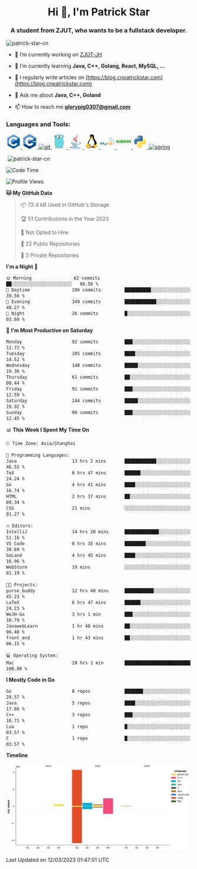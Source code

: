 <h1 align="center">Hi 👋, I'm Patrick Star</h1>
<h3 align="center">A student from ZJUT, who wants to be a fullstack developer.</h3>

<p align="left"> <img src="https://komarev.com/ghpvc/?username=patrick-star-cn&label=Profile%20views&color=0e75b6&style=flat" alt="patrick-star-cn" /> </p>

- 🔭 I’m currently working on [ZJUT-JH](https://github.com/zjutjh)

- 🌱 I’m currently learning **Java, C++, Golang, React, MySQL, ...**

- 📝 I regularly write articles on [https://blog.cnpatrickstar.com](https://blog.cnpatrickstar.com)

- 💬 Ask me about **Java, C++, Goland**

- 📫 How to reach me **glorypig0307@gmail.com**


<h3 align="left">Languages and Tools:</h3>
<p align="left"> 
  <a href="https://www.cprogramming.com/" target="_blank" rel="noreferrer"> 
    <img src="https://raw.githubusercontent.com/devicons/devicon/master/icons/c/c-original.svg" alt="c" width="40" height="40"/> 
  </a> 
  <a href="https://www.w3schools.com/cpp/" target="_blank" rel="noreferrer"> 
    <img src="https://raw.githubusercontent.com/devicons/devicon/master/icons/cplusplus/cplusplus-original.svg" alt="cplusplus" width="40" height="40"/> 
  </a> 
  <a href="https://git-scm.com/" target="_blank" rel="noreferrer"> 
    <img src="https://www.vectorlogo.zone/logos/git-scm/git-scm-icon.svg" alt="git" width="40" height="40"/> 
  </a> 
  <a href="https://golang.org" target="_blank" rel="noreferrer"> 
    <img src="https://raw.githubusercontent.com/devicons/devicon/master/icons/go/go-original.svg" alt="go" width="40" height="40"/> 
  </a> 
  <a href="https://www.java.com" target="_blank" rel="noreferrer"> 
    <img src="https://raw.githubusercontent.com/devicons/devicon/master/icons/java/java-original.svg" alt="java" width="40" height="40"/> 
  </a> 
  <a href="https://www.linux.org/" target="_blank" rel="noreferrer"> 
    <img src="https://raw.githubusercontent.com/devicons/devicon/master/icons/linux/linux-original.svg" alt="linux" width="40" height="40"/> 
  </a> 
  <a href="https://www.mysql.com/" target="_blank" rel="noreferrer"> 
    <img src="https://raw.githubusercontent.com/devicons/devicon/master/icons/mysql/mysql-original-wordmark.svg" alt="mysql" width="40" height="40"/> 
  </a> 
  <a href="https://www.nginx.com" target="_blank" rel="noreferrer"> 
    <img src="https://raw.githubusercontent.com/devicons/devicon/master/icons/nginx/nginx-original.svg" alt="nginx" width="40" height="40"/> 
  </a> 
  <a href="https://www.python.org" target="_blank" rel="noreferrer"> 
    <img src="https://raw.githubusercontent.com/devicons/devicon/master/icons/python/python-original.svg" alt="python" width="40" height="40"/> 
  </a> 
  <a href="https://spring.io/" target="_blank" rel="noreferrer"> 
    <img src="https://www.vectorlogo.zone/logos/springio/springio-icon.svg" alt="spring" width="40" height="40"/> 
  </a>
</p>

<p>&nbsp;<img align="center" src="https://github-readme-stats.vercel.app/api?username=patrick-star-cn&show_icons=true&locale=en" alt="patrick-star-cn" /></p>

<!--START_SECTION:waka-->
![Code Time](http://img.shields.io/badge/Code%20Time-135%20hrs%2020%20mins-blue)

![Profile Views](http://img.shields.io/badge/Profile%20Views-0-blue)

**🐱 My GitHub Data** 

> 📦 72.4 kB Used in GitHub's Storage 
 > 
> 🏆 51 Contributions in the Year 2023
 > 
> 🚫 Not Opted to Hire
 > 
> 📜 22 Public Repositories 
 > 
> 🔑 3 Private Repositories 
 > 
**I'm a Night 🦉** 

```text
🌞 Morning                62 commits          ██░░░░░░░░░░░░░░░░░░░░░░░   08.58 % 
🌆 Daytime                286 commits         ██████████░░░░░░░░░░░░░░░   39.56 % 
🌃 Evening                349 commits         ████████████░░░░░░░░░░░░░   48.27 % 
🌙 Night                  26 commits          █░░░░░░░░░░░░░░░░░░░░░░░░   03.60 % 
```
📅 **I'm Most Productive on Saturday** 

```text
Monday                   92 commits          ███░░░░░░░░░░░░░░░░░░░░░░   12.72 % 
Tuesday                  105 commits         ████░░░░░░░░░░░░░░░░░░░░░   14.52 % 
Wednesday                140 commits         █████░░░░░░░░░░░░░░░░░░░░   19.36 % 
Thursday                 61 commits          ██░░░░░░░░░░░░░░░░░░░░░░░   08.44 % 
Friday                   91 commits          ███░░░░░░░░░░░░░░░░░░░░░░   12.59 % 
Saturday                 144 commits         █████░░░░░░░░░░░░░░░░░░░░   19.92 % 
Sunday                   90 commits          ███░░░░░░░░░░░░░░░░░░░░░░   12.45 % 
```


📊 **This Week I Spent My Time On** 

```text
🕑︎ Time Zone: Asia/Shanghai

💬 Programming Languages: 
Java                     13 hrs 2 mins       ████████████░░░░░░░░░░░░░   46.55 % 
TeX                      6 hrs 47 mins       ██████░░░░░░░░░░░░░░░░░░░   24.24 % 
Go                       4 hrs 41 mins       ████░░░░░░░░░░░░░░░░░░░░░   16.74 % 
HTML                     2 hrs 37 mins       ██░░░░░░░░░░░░░░░░░░░░░░░   09.34 % 
CSS                      21 mins             ░░░░░░░░░░░░░░░░░░░░░░░░░   01.27 % 

🔥 Editors: 
IntelliJ                 14 hrs 20 mins      █████████████░░░░░░░░░░░░   51.16 % 
VS Code                  8 hrs 35 mins       ████████░░░░░░░░░░░░░░░░░   30.69 % 
GoLand                   4 hrs 45 mins       ████░░░░░░░░░░░░░░░░░░░░░   16.96 % 
WebStorm                 19 mins             ░░░░░░░░░░░░░░░░░░░░░░░░░   01.19 % 

🐱‍💻 Projects: 
purse_buddy              12 hrs 40 mins      ███████████░░░░░░░░░░░░░░   45.23 % 
LaTeX                    6 hrs 47 mins       ██████░░░░░░░░░░░░░░░░░░░   24.23 % 
WeJH-Go                  3 hrs 1 min         ███░░░░░░░░░░░░░░░░░░░░░░   10.79 % 
JavawebLearn             1 hr 48 mins        ██░░░░░░░░░░░░░░░░░░░░░░░   06.48 % 
front_end                1 hr 43 mins        ██░░░░░░░░░░░░░░░░░░░░░░░   06.15 % 

💻 Operating System: 
Mac                      28 hrs 1 min        █████████████████████████   100.00 % 
```

**I Mostly Code in Go** 

```text
Go                       8 repos             ███████░░░░░░░░░░░░░░░░░░   28.57 % 
Java                     5 repos             ████░░░░░░░░░░░░░░░░░░░░░   17.86 % 
C++                      3 repos             ███░░░░░░░░░░░░░░░░░░░░░░   10.71 % 
Lua                      1 repo              █░░░░░░░░░░░░░░░░░░░░░░░░   03.57 % 
C                        1 repo              █░░░░░░░░░░░░░░░░░░░░░░░░   03.57 % 
```



**Timeline**

![Lines of Code chart](https://raw.githubusercontent.com/Patrick-Star-CN/Patrick-Star-CN/main/assets/bar_graph.png)


 Last Updated on 12/03/2023 01:47:01 UTC
<!--END_SECTION:waka-->